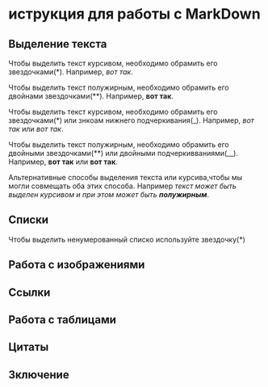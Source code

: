 # иструкция для работы с MarkDown

## Выделение текста


Чтобы выделить текст курсивом, необходимо обрамить его звездочками(*). Например, *вот так*.

Чтобы выделить текст полужирным, необходимо обрамить его двойнами звездочками(**). Например, **вот так**.

Чтобы выделить текст курсивом, необходимо обрамить его звездочками(*) или знкоам нижнего подчеркивания(_). Например, *вот так* или _вот так_.

Чтобы выделить текст полужирным, необходимо обрамить его двойными звездочками(**) или двойными подчеркивваниями(__). Например, **вот так** или __вот так__.

Альтернативные способы выделения текста или курсива,чтобы мы могли совмещать оба этих способа. Например _текст может быть выделен курсивом и при этом может быть **полужирным**_.


## Списки 
Чтобы выделить ненумерованный списко используйте звездочку(*)
## Работа с изображениями

## Ссылки

## Работа с таблицами

## Цитаты

## Зключение 